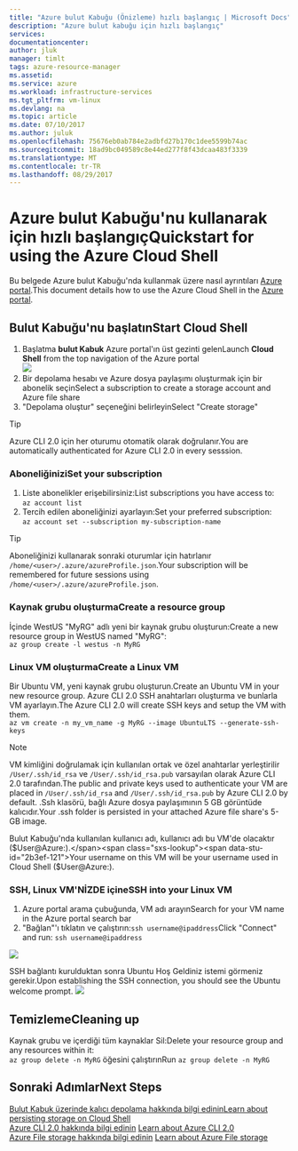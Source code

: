 ```yaml
---
title: "Azure bulut Kabuğu (Önizleme) hızlı başlangıç | Microsoft Docs"
description: "Azure bulut kabuğu için hızlı başlangıç"
services: 
documentationcenter: 
author: jluk
manager: timlt
tags: azure-resource-manager
ms.assetid: 
ms.service: azure
ms.workload: infrastructure-services
ms.tgt_pltfrm: vm-linux
ms.devlang: na
ms.topic: article
ms.date: 07/10/2017
ms.author: juluk
ms.openlocfilehash: 75676eb0ab784e2adbfd27b170c1dee5599b74ac
ms.sourcegitcommit: 18ad9bc049589c8e44ed277f8f43dcaa483f3339
ms.translationtype: MT
ms.contentlocale: tr-TR
ms.lasthandoff: 08/29/2017
---
```

# <a name="quickstart-for-using-the-azure-cloud-shell"></a><span data-ttu-id="2b3ef-103">Azure bulut Kabuğu'nu kullanarak için hızlı başlangıç</span><span class="sxs-lookup"><span data-stu-id="2b3ef-103">Quickstart for using the Azure Cloud Shell</span></span>

<span data-ttu-id="2b3ef-104">Bu belgede Azure bulut Kabuğu'nda kullanmak üzere nasıl ayrıntıları [Azure portal](https://ms.portal.azure.com/).</span><span class="sxs-lookup"><span data-stu-id="2b3ef-104">This document details how to use the Azure Cloud Shell in the [Azure portal](https://ms.portal.azure.com/).</span></span>

## <a name="start-cloud-shell"></a><span data-ttu-id="2b3ef-105">Bulut Kabuğu'nu başlatın</span><span class="sxs-lookup"><span data-stu-id="2b3ef-105">Start Cloud Shell</span></span>
1. <span data-ttu-id="2b3ef-106">Başlatma **bulut Kabuk** Azure portal'ın üst gezinti gelen</span><span class="sxs-lookup"><span data-stu-id="2b3ef-106">Launch **Cloud Shell** from the top navigation of the Azure portal</span></span> <br>
![](media/shell-icon.png)
2. <span data-ttu-id="2b3ef-107">Bir depolama hesabı ve Azure dosya paylaşımı oluşturmak için bir abonelik seçin</span><span class="sxs-lookup"><span data-stu-id="2b3ef-107">Select a subscription to create a storage account and Azure file share</span></span>
3. <span data-ttu-id="2b3ef-108">"Depolama oluştur" seçeneğini belirleyin</span><span class="sxs-lookup"><span data-stu-id="2b3ef-108">Select "Create storage"</span></span>

> [!TIP]
> <span data-ttu-id="2b3ef-109">Azure CLI 2.0 için her oturumu otomatik olarak doğrulanır.</span><span class="sxs-lookup"><span data-stu-id="2b3ef-109">You are automatically authenticated for Azure CLI 2.0 in every sesssion.</span></span>

### <a name="set-your-subscription"></a><span data-ttu-id="2b3ef-110">Aboneliğinizi</span><span class="sxs-lookup"><span data-stu-id="2b3ef-110">Set your subscription</span></span>
1. <span data-ttu-id="2b3ef-111">Liste abonelikler erişebilirsiniz:</span><span class="sxs-lookup"><span data-stu-id="2b3ef-111">List subscriptions you have access to:</span></span> <br>
`az account list`
2. <span data-ttu-id="2b3ef-112">Tercih edilen aboneliğinizi ayarlayın:</span><span class="sxs-lookup"><span data-stu-id="2b3ef-112">Set your preferred subscription:</span></span> <br>
`az account set --subscription my-subscription-name`

> [!TIP]
> <span data-ttu-id="2b3ef-113">Aboneliğinizi kullanarak sonraki oturumlar için hatırlanır `/home/<user>/.azure/azureProfile.json`.</span><span class="sxs-lookup"><span data-stu-id="2b3ef-113">Your subscription will be remembered for future sessions using `/home/<user>/.azure/azureProfile.json`.</span></span>

### <a name="create-a-resource-group"></a><span data-ttu-id="2b3ef-114">Kaynak grubu oluşturma</span><span class="sxs-lookup"><span data-stu-id="2b3ef-114">Create a resource group</span></span>
<span data-ttu-id="2b3ef-115">İçinde WestUS "MyRG" adlı yeni bir kaynak grubu oluşturun:</span><span class="sxs-lookup"><span data-stu-id="2b3ef-115">Create a new resource group in WestUS named "MyRG":</span></span> <br>
`az group create -l westus -n MyRG` <br>

### <a name="create-a-linux-vm"></a><span data-ttu-id="2b3ef-116">Linux VM oluşturma</span><span class="sxs-lookup"><span data-stu-id="2b3ef-116">Create a Linux VM</span></span>
<span data-ttu-id="2b3ef-117">Bir Ubuntu VM, yeni kaynak grubu oluşturun.</span><span class="sxs-lookup"><span data-stu-id="2b3ef-117">Create an Ubuntu VM in your new resource group.</span></span> <span data-ttu-id="2b3ef-118">Azure CLI 2.0 SSH anahtarları oluşturma ve bunlarla VM ayarlayın.</span><span class="sxs-lookup"><span data-stu-id="2b3ef-118">The Azure CLI 2.0 will create SSH keys and setup the VM with them.</span></span> <br>
`az vm create -n my_vm_name -g MyRG --image UbuntuLTS --generate-ssh-keys`

> [!NOTE]
> <span data-ttu-id="2b3ef-119">VM kimliğini doğrulamak için kullanılan ortak ve özel anahtarlar yerleştirilir `/User/.ssh/id_rsa` ve `/User/.ssh/id_rsa.pub` varsayılan olarak Azure CLI 2.0 tarafından.</span><span class="sxs-lookup"><span data-stu-id="2b3ef-119">The public and private keys used to authenticate your VM are placed in `/User/.ssh/id_rsa` and `/User/.ssh/id_rsa.pub` by Azure CLI 2.0 by default.</span></span> <span data-ttu-id="2b3ef-120">.Ssh klasörü, bağlı Azure dosya paylaşımının 5 GB görüntüde kalıcıdır.</span><span class="sxs-lookup"><span data-stu-id="2b3ef-120">Your .ssh folder is persisted in your attached Azure file share's 5-GB image.</span></span>

<span data-ttu-id="2b3ef-121">Bulut Kabuğu'nda kullanılan kullanıcı adı, kullanıcı adı bu VM'de olacaktır ($User@Azure:).</span><span class="sxs-lookup"><span data-stu-id="2b3ef-121">Your username on this VM will be your username used in Cloud Shell ($User@Azure:).</span></span>

### <a name="ssh-into-your-linux-vm"></a><span data-ttu-id="2b3ef-122">SSH, Linux VM'NİZDE içine</span><span class="sxs-lookup"><span data-stu-id="2b3ef-122">SSH into your Linux VM</span></span>
1. <span data-ttu-id="2b3ef-123">Azure portal arama çubuğunda, VM adı arayın</span><span class="sxs-lookup"><span data-stu-id="2b3ef-123">Search for your VM name in the Azure portal search bar</span></span>
2. <span data-ttu-id="2b3ef-124">"Bağlan"'ı tıklatın ve çalıştırın:`ssh username@ipaddress`</span><span class="sxs-lookup"><span data-stu-id="2b3ef-124">Click "Connect" and run: `ssh username@ipaddress`</span></span>

![](media/sshcmd-copy.png)

<span data-ttu-id="2b3ef-125">SSH bağlantı kurulduktan sonra Ubuntu Hoş Geldiniz istemi görmeniz gerekir.</span><span class="sxs-lookup"><span data-stu-id="2b3ef-125">Upon establishing the SSH connection, you should see the Ubuntu welcome prompt.</span></span>
![](media/ubuntu-welcome.png)

## <a name="cleaning-up"></a><span data-ttu-id="2b3ef-126">Temizleme</span><span class="sxs-lookup"><span data-stu-id="2b3ef-126">Cleaning up</span></span> 
<span data-ttu-id="2b3ef-127">Kaynak grubu ve içerdiği tüm kaynaklar Sil:</span><span class="sxs-lookup"><span data-stu-id="2b3ef-127">Delete your resource group and any resources within it:</span></span> <br>
<span data-ttu-id="2b3ef-128">`az group delete -n MyRG` öğesini çalıştırın</span><span class="sxs-lookup"><span data-stu-id="2b3ef-128">Run `az group delete -n MyRG`</span></span>

## <a name="next-steps"></a><span data-ttu-id="2b3ef-129">Sonraki Adımlar</span><span class="sxs-lookup"><span data-stu-id="2b3ef-129">Next Steps</span></span>
[<span data-ttu-id="2b3ef-130">Bulut Kabuk üzerinde kalıcı depolama hakkında bilgi edinin</span><span class="sxs-lookup"><span data-stu-id="2b3ef-130">Learn about persisting storage on Cloud Shell</span></span>](persisting-shell-storage.md) <br><span data-ttu-id="2b3ef-131">
[Azure CLI 2.0 hakkında bilgi edinin](https://docs.microsoft.com/cli/azure/)</span><span class="sxs-lookup"><span data-stu-id="2b3ef-131">
[Learn about Azure CLI 2.0](https://docs.microsoft.com/cli/azure/)</span></span> <br><span data-ttu-id="2b3ef-132">
[Azure File storage hakkında bilgi edinin](../storage/files/storage-files-introduction.md)</span><span class="sxs-lookup"><span data-stu-id="2b3ef-132">
[Learn about Azure File storage](../storage/files/storage-files-introduction.md)</span></span> <br>